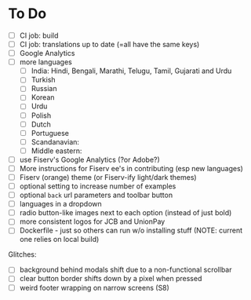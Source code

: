 # To Do

- [ ] CI job: build
- [ ] CI job: translations up to date (=all have the same keys)
- [ ] Google Analytics
- [ ] more languages
	- [ ] India: Hindi, Bengali, Marathi, Telugu, Tamil, Gujarati and Urdu
	- [ ] Turkish
	- [ ] Russian
	- [ ] Korean
	- [ ] Urdu
	- [ ] Polish
	- [ ] Dutch
	- [ ] Portuguese
	- [ ] Scandanavian:
	- [ ] Middle eastern:
- [ ] use Fiserv's Google Analytics (?or Adobe?)
- [ ] More instructions for Fiserv ee's in contributing (esp new languages)
- [ ] Fiserv (orange) theme (or Fiserv-ify light/dark themes)
- [ ] optional setting to increase number of examples
- [ ] optional `back` url parameters and toolbar button
- [ ] languages in a dropdown
- [ ] radio button-like images next to each option (instead of just bold)
- [ ] more consistent logos for JCB and UnionPay
- [ ] Dockerfile - just so others can run w/o installing stuff (NOTE: current one relies on local build)

Glitches:
- [ ] background behind modals shift due to a non-functional scrollbar
- [ ] clear button border shifts down by a pixel when pressed
- [ ] weird footer wrapping on narrow screens (S8)
